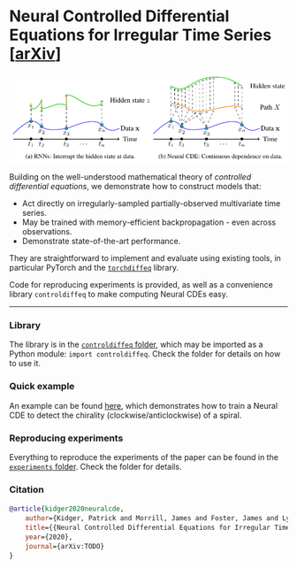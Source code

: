 # Neural Controlled Differential Equations for Irregular Time Series [[arXiv](TODO)]

<p align="center">
<img align="middle" src="./imgs/img.png" width="666" />
</p>

Building on the well-understood mathematical theory of _controlled differential equations_, we demonstrate how to construct models that:
+ Act directly on irregularly-sampled partially-observed multivariate time series.
+ May be trained with memory-efficient backpropagation - even across observations.
+ Demonstrate state-of-the-art performance.

They are straightforward to implement and evaluate using existing tools, in particular PyTorch and the [`torchdiffeq`](https://github.com/rtqichen/torchdiffeq) library.

Code for reproducing experiments is provided, as well as a convenience library `controldiffeq` to make computing Neural CDEs easy.

----

### Library
The library is in the [`controldiffeq` folder](./controldiffeq), which may be imported as a Python module: `import controldiffeq`. Check the folder for details on how to use it.

### Quick example
An example can be found [here](./controldiffeq/example.py), which demonstrates how to train a Neural CDE to detect the chirality (clockwise/anticlockwise) of a spiral.

### Reproducing experiments
Everything to reproduce the experiments of the paper can be found in the [`experiments` folder](./experiments). Check the folder for details.

### Citation
```bibtex
@article{kidger2020neuralcde,
    author={Kidger, Patrick and Morrill, James and Foster, James and Lyons, Terry},
    title={{Neural Controlled Differential Equations for Irregular Time Series}},
    year={2020},
    journal={arXiv:TODO}
}
```
